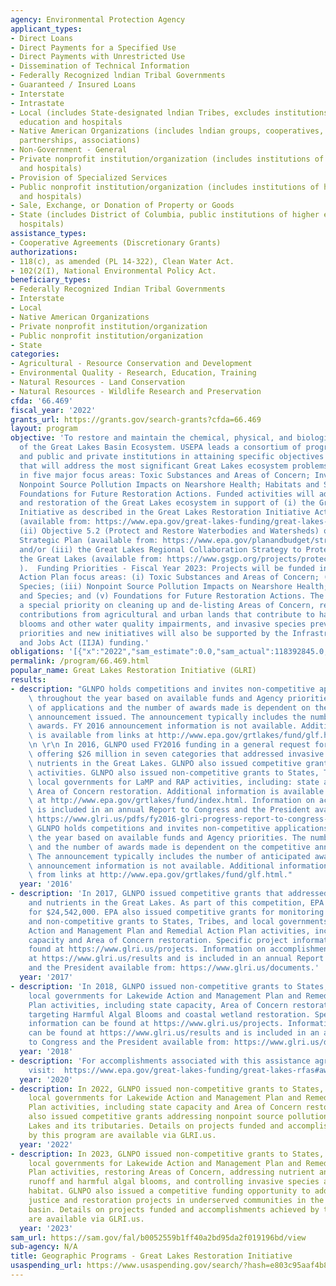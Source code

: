 ```yaml
---
agency: Environmental Protection Agency
applicant_types:
- Direct Loans
- Direct Payments for a Specified Use
- Direct Payments with Unrestricted Use
- Dissemination of Technical Information
- Federally Recognized lndian Tribal Governments
- Guaranteed / Insured Loans
- Interstate
- Intrastate
- Local (includes State-designated lndian Tribes, excludes institutions of higher
  education and hospitals
- Native American Organizations (includes lndian groups, cooperatives, corporations,
  partnerships, associations)
- Non-Government - General
- Private nonprofit institution/organization (includes institutions of higher education
  and hospitals)
- Provision of Specialized Services
- Public nonprofit institution/organization (includes institutions of higher education
  and hospitals)
- Sale, Exchange, or Donation of Property or Goods
- State (includes District of Columbia, public institutions of higher education and
  hospitals)
assistance_types:
- Cooperative Agreements (Discretionary Grants)
authorizations:
- 118(c), as amended (PL 14-322), Clean Water Act.
- 102(2(I), National Environmental Policy Act.
beneficiary_types:
- Federally Recognized Indian Tribal Governments
- Interstate
- Local
- Native American Organizations
- Private nonprofit institution/organization
- Public nonprofit institution/organization
- State
categories:
- Agricultural - Resource Conservation and Development
- Environmental Quality - Research, Education, Training
- Natural Resources - Land Conservation
- Natural Resources - Wildlife Research and Preservation
cfda: '66.469'
fiscal_year: '2022'
grants_url: https://grants.gov/search-grants?cfda=66.469
layout: program
objective: 'To restore and maintain the chemical, physical, and biological integrity
  of the Great Lakes Basin Ecosystem. USEPA leads a consortium of programs, agencies,
  and public and private institutions in attaining specific objectives and actions
  that will address the most significant Great Lakes ecosystem problems and efforts
  in five major focus areas: Toxic Substances and Areas of Concern; Invasive Species;
  Nonpoint Source Pollution Impacts on Nearshore Health; Habitats and Species; and
  Foundations for Future Restoration Actions. Funded activities will advance protection
  and restoration of the Great Lakes ecosystem in support of (i) the Great Lakes Restoration
  Initiative as described in the Great Lakes Restoration Initiative Action Plan III
  (available from: https://www.epa.gov/great-lakes-funding/great-lakes-restoration-initiative-action-plan-iii);
  (ii) Objective 5.2 (Protect and Restore Waterbodies and Watersheds) of EPA''s 2022-2026
  Strategic Plan (available from: https://www.epa.gov/planandbudget/strategicplan);
  and/or (iii) the Great Lakes Regional Collaboration Strategy to Protect and Restore
  the Great Lakes (available from: https://www.gsgp.org/projects/protection-and-restoration/great-lakes-regional-collaboration/glrc-strategy/
  ).  Funding Priorities - Fiscal Year 2023: Projects will be funded in five GLRI
  Action Plan focus areas: (i) Toxic Substances and Areas of Concern; (ii) Invasive
  Species; (iii) Nonpoint Source Pollution Impacts on Nearshore Health; (iv) Habitats
  and Species; and (v) Foundations for Future Restoration Actions. The GLRI places
  a special priority on cleaning up and de-listing Areas of Concern, reducing phosphorus
  contributions from agricultural and urban lands that contribute to harmful algal
  blooms and other water quality impairments, and invasive species prevention.  These
  priorities and new initiatives will also be supported by the Infrastructure Investment
  and Jobs Act (IIJA) funding.'
obligations: '[{"x":"2022","sam_estimate":0.0,"sam_actual":118392845.0,"usa_spending_actual":77825182.0},{"x":"2023","sam_estimate":95000000.0,"sam_actual":0.0,"usa_spending_actual":141365610.0},{"x":"2024","sam_estimate":80000000.0,"sam_actual":0.0,"usa_spending_actual":38230632.0}]'
permalink: /program/66.469.html
popular_name: Great Lakes Restoration Initiative (GLRI)
results:
- description: "GLNPO holds competitions and invites non-competitive applications\
    \ throughout the year based on available funds and Agency priorities. The number\
    \ of applications and the number of awards made is dependent on the competitive\
    \ announcement issued. The announcement typically includes the number of anticipated\
    \ awards. FY 2016 announcement information is not available. Additional information\
    \ is available from links at http://www.epa.gov/grtlakes/fund/glf.html.  \r\n\r\
    \n \r\n In 2016, GLNPO used FY2016 funding in a general request for applications\
    \ offering $26 million in seven categories that addressed invasive species and\
    \ nutrients in the Great Lakes. GLNPO also issued competitive grants for monitoring\
    \ activities. GLNPO also issued non-competitive grants to States, Tribes, and\
    \ local governments for LaMP and RAP activities, including: state and tribal capacity,\
    \ Area of Concern restoration. Additional information is available from links\
    \ at http://www.epa.gov/grtlakes/fund/index.html. Information on accomplishments\
    \ is included in an annual Report to Congress and the President available from:\
    \ https://www.glri.us/pdfs/fy2016-glri-progress-report-to-congress-and-president-20170803-35pp.pdf\
    \ GLNPO holds competitions and invites non-competitive applications throughout\
    \ the year based on available funds and Agency priorities. The number of applications\
    \ and the number of awards made is dependent on the competitive announcement issued.\
    \ The announcement typically includes the number of anticipated awards. FY 2016\
    \ announcement information is not available. Additional information is available\
    \ from links at http://www.epa.gov/grtlakes/fund/glf.html."
  year: '2016'
- description: 'In 2017, GLNPO issued competitive grants that addressed invasive species
    and nutrients in the Great Lakes. As part of this competition, EPA issued 52 grants
    for $24,542,000. EPA also issued competitive grants for monitoring activities
    and non-competitive grants to States, Tribes, and local governments for Lakewide
    Action and Management Plan and Remedial Action Plan activities, including state
    capacity and Area of Concern restoration. Specific project information can be
    found at https://www.glri.us/projects. Information on accomplishments can be found
    at https://www.glri.us/results and is included in an annual Report to Congress
    and the President available from: https://www.glri.us/documents.'
  year: '2017'
- description: 'In 2018, GLNPO issued non-competitive grants to States, Tribes, and
    local governments for Lakewide Action and Management Plan and Remedial Action
    Plan activities, including state capacity, Area of Concern restoration, and projects
    targeting Harmful Algal Blooms and coastal wetland restoration. Specific project
    information can be found at https://www.glri.us/projects. Information on accomplishments
    can be found at https://www.glri.us/results and is included in an annual Report
    to Congress and the President available from: https://www.glri.us/documents.'
  year: '2018'
- description: 'For accomplishments associated with this assistance agreement, please
    visit:  https://www.epa.gov/great-lakes-funding/great-lakes-rfas#awarded.'
  year: '2020'
- description: In 2022, GLNPO issued non-competitive grants to States, Tribes, and
    local governments for Lakewide Action and Management Plan and Remedial Action
    Plan activities, including state capacity and Area of Concern restoration. GLNPO
    also issued competitive grants addressing nonpoint source pollution to the Great
    Lakes and its tributaries. Details on projects funded and accomplishments achieved
    by this program are available via GLRI.us.
  year: '2022'
- description: In 2023, GLNPO issued non-competitive grants to States, Tribes, and
    local governments for Lakewide Action and Management Plan and Remedial Action
    Plan activities, restoring Areas of Concern, addressing nutrient and stormwater
    runoff and harmful algal blooms, and controlling invasive species and restoring
    habitat. GLNPO also issued a competitive funding opportunity to address environmental
    justice and restoration projects in underserved communities in the Great Lakes
    basin. Details on projects funded and accomplishments achieved by this program
    are available via GLRI.us.
  year: '2023'
sam_url: https://sam.gov/fal/b0052559b1ff40a2bd95da2f019196bd/view
sub-agency: N/A
title: Geographic Programs - Great Lakes Restoration Initiative
usaspending_url: https://www.usaspending.gov/search/?hash=e803c95aaf4b8f983657205a3ec2dd29
---
```

